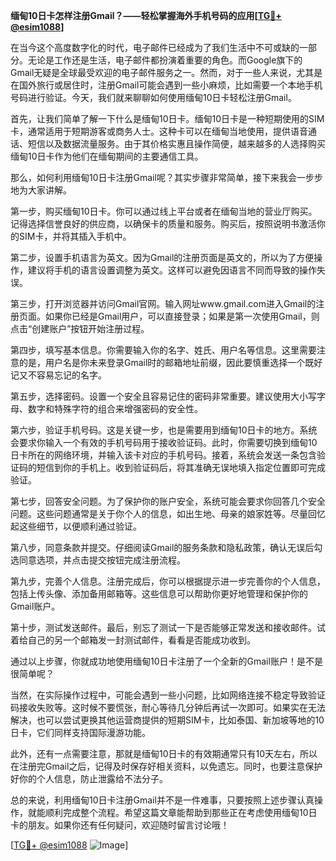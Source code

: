 **缅甸10日卡怎样注册Gmail？——轻松掌握海外手机号码的应用[[TG💪+ @esim1088](https://t.me/s/esim1088)]**

在当今这个高度数字化的时代，电子邮件已经成为了我们生活中不可或缺的一部分。无论是工作还是生活，电子邮件都扮演着重要的角色。而Google旗下的Gmail无疑是全球最受欢迎的电子邮件服务之一。然而，对于一些人来说，尤其是在国外旅行或居住时，注册Gmail可能会遇到一些小麻烦，比如需要一个本地手机号码进行验证。今天，我们就来聊聊如何使用缅甸10日卡轻松注册Gmail。

首先，让我们简单了解一下什么是缅甸10日卡。缅甸10日卡是一种短期使用的SIM卡，通常适用于短期游客或商务人士。这种卡可以在缅甸当地使用，提供语音通话、短信以及数据流量服务。由于其价格实惠且操作简便，越来越多的人选择购买缅甸10日卡作为他们在缅甸期间的主要通信工具。

那么，如何利用缅甸10日卡注册Gmail呢？其实步骤非常简单，接下来我会一步步地为大家讲解。

第一步，购买缅甸10日卡。你可以通过线上平台或者在缅甸当地的营业厅购买。记得选择信誉良好的供应商，以确保卡的质量和服务。购买后，按照说明书激活你的SIM卡，并将其插入手机中。

第二步，设置手机语言为英文。因为Gmail的注册页面是英文的，所以为了方便操作，建议将手机的语言设置调整为英文。这样可以避免因语言不同而导致的操作失误。

第三步，打开浏览器并访问Gmail官网。输入网址www.gmail.com进入Gmail的注册页面。如果你已经是Gmail用户，可以直接登录；如果是第一次使用Gmail，则点击“创建账户”按钮开始注册过程。

第四步，填写基本信息。你需要输入你的名字、姓氏、用户名等信息。这里需要注意的是，用户名是你未来登录Gmail时的邮箱地址前缀，因此要慎重选择一个既好记又不容易忘记的名字。

第五步，选择密码。设置一个安全且容易记住的密码非常重要。建议使用大小写字母、数字和特殊字符的组合来增强密码的安全性。

第六步，验证手机号码。这是关键一步，也是需要用到缅甸10日卡的地方。系统会要求你输入一个有效的手机号码用于接收验证码。此时，你需要切换到缅甸10日卡所在的网络环境，并输入该卡对应的手机号码。接着，系统会发送一条包含验证码的短信到你的手机上。收到验证码后，将其准确无误地填入指定位置即可完成验证。

第七步，回答安全问题。为了保护你的账户安全，系统可能会要求你回答几个安全问题。这些问题通常是关于你个人的信息，如出生地、母亲的娘家姓等。尽量回忆起这些细节，以便顺利通过验证。

第八步，同意条款并提交。仔细阅读Gmail的服务条款和隐私政策，确认无误后勾选同意选项，并点击提交按钮完成注册流程。

第九步，完善个人信息。注册完成后，你可以根据提示进一步完善你的个人信息，包括上传头像、添加备用邮箱等。这些信息可以帮助你更好地管理和保护你的Gmail账户。

第十步，测试发送邮件。最后，别忘了测试一下是否能够正常发送和接收邮件。试着给自己的另一个邮箱发一封测试邮件，看看是否能成功收到。

通过以上步骤，你就成功地使用缅甸10日卡注册了一个全新的Gmail账户！是不是很简单呢？

当然，在实际操作过程中，可能会遇到一些小问题，比如网络连接不稳定导致验证码接收失败等。这时候不要慌张，耐心等待几分钟后再试一次即可。如果实在无法解决，也可以尝试更换其他运营商提供的短期SIM卡，比如泰国、新加坡等地的10日卡，它们同样支持国际漫游功能。

此外，还有一点需要注意，那就是缅甸10日卡的有效期通常只有10天左右，所以在注册完Gmail之后，记得及时保存好相关资料，以免遗忘。同时，也要注意保护好你的个人信息，防止泄露给不法分子。

总的来说，利用缅甸10日卡注册Gmail并不是一件难事，只要按照上述步骤认真操作，就能顺利完成整个流程。希望这篇文章能帮助到那些正在考虑使用缅甸10日卡的朋友。如果你还有任何疑问，欢迎随时留言讨论哦！

[[TG💪+ @esim1088](https://t.me/s/esim1088) ![Image](https://i.postimg.cc/4NQfJmqS/Snipaste-2025-05-13-00-14-12.png)]